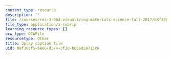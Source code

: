 ```yaml
---
content_type: resource
description: ''
file: /courses/res-3-004-visualizing-materials-science-fall-2017/b8f308f5ae66d3743f20b03ed59715c6_n9eMl6uLZeU.srt
file_type: application/x-subrip
learning_resource_types: []
ocw_type: OCWFile
resourcetype: Other
title: 3play caption file
uid: b8f308f5-ae66-d374-3f20-b03ed59715c6
---
```

